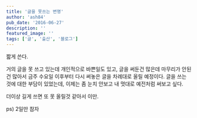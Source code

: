 ```yaml
---
title: '글을 못쓰는 변명'
author: 'ash84'
pub_date: '2016-06-27'
description: ''
featured_image: ''
tags: ['글', '출산', '블로그']
---
```


짧게 쓴다. 

거의 글을 못 쓰고 있는데 개인적으로 바쁜일도 있고, 글을 써둔건 많은데 마무리가 안된건 많아서 금주 수요일 이후부터 다시 써놓은 글을 차례대로 올릴 예정이다. 글을 쓰는 것에 대한 부담이 있었는데, 이제는 좀 눈치 안보고 내 멋대로 예전처럼 써보고 싶다. 

더이상 길게 쓰면 또 못 올릴것 같아서 이만. 

ps) 2일만 참자 
